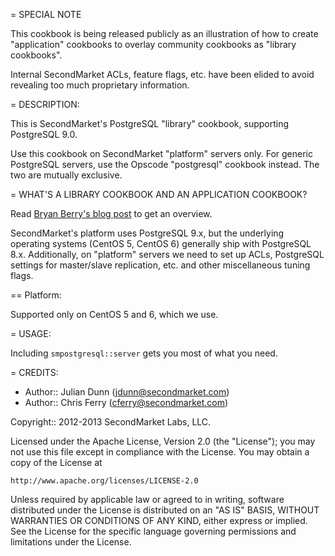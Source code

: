 = SPECIAL NOTE

This cookbook is being released publicly as an illustration of how to create "application" cookbooks to overlay community cookbooks as "library cookbooks".

Internal SecondMarket ACLs, feature flags, etc. have been elided to avoid revealing too much proprietary information.

= DESCRIPTION:

This is SecondMarket's PostgreSQL "library" cookbook, supporting PostgreSQL 9.0.

Use this cookbook on SecondMarket "platform" servers only. For generic PostgreSQL servers, use the Opscode "postgresql" cookbook instead. The two are mutually exclusive.

= WHAT'S A LIBRARY COOKBOOK AND AN APPLICATION COOKBOOK?

Read [Bryan Berry's blog post](http://devopsanywhere.blogspot.com/2012/11/how-to-write-reusable-chef-cookbooks.html) to get an overview.

SecondMarket's platform uses PostgreSQL 9.x, but the underlying operating systems (CentOS 5, CentOS 6) generally ship with PostgreSQL 8.x. Additionally, on "platform" servers we need to set up ACLs, PostgreSQL settings for master/slave replication, etc. and other miscellaneous tuning flags.

== Platform:

Supported only on CentOS 5 and 6, which we use.

= USAGE:

Including `smpostgresql::server` gets you most of what you need.

= CREDITS:

* Author:: Julian Dunn (<jdunn@secondmarket.com>)
* Author:: Chris Ferry (<cferry@secondmarket.com>)      

Copyright:: 2012-2013 SecondMarket Labs, LLC.

Licensed under the Apache License, Version 2.0 (the "License");
you may not use this file except in compliance with the License.
You may obtain a copy of the License at

    http://www.apache.org/licenses/LICENSE-2.0

Unless required by applicable law or agreed to in writing, software
distributed under the License is distributed on an "AS IS" BASIS,
WITHOUT WARRANTIES OR CONDITIONS OF ANY KIND, either express or implied.
See the License for the specific language governing permissions and
limitations under the License.
